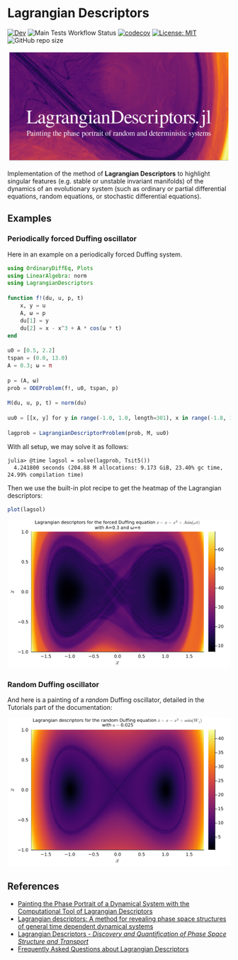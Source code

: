 # Lagrangian Descriptors

[![Dev](https://img.shields.io/badge/docs-dev-blue.svg)](https://juliadynamics.github.io/LagrangianDescriptors.jl/dev/) ![Main Tests Workflow Status](https://github.com/JuliaDynamics/LagrangianDescriptors.jl/workflows/CI/badge.svg) [![codecov](https://codecov.io/gh/JuliaDynamics/LagrangianDescriptors.jl/branch/main/graph/badge.svg)](https://codecov.io/gh/JuliaDynamics/LagrangianDescriptors.jl) [![License: MIT](https://img.shields.io/badge/License-MIT-yellow.svg)](https://opensource.org/licenses/MIT) ![GitHub repo size](https://img.shields.io/github/repo-size/JuliaDynamics/LagrangianDescriptors.jl)

![Social preview](docs/src/img/LagrangianDescriptors_socialpreview.png)

Implementation of the method of **Lagrangian Descriptors** to highlight singular features (e.g. stable or unstable invariant manifolds) of the dynamics of an evolutionary system (such as ordinary or partial differential equations, random equations, or stochastic differential equations).

## Examples

### Periodically forced Duffing oscillator

Here in an example on a periodically forced Duffing system.

```julia
using OrdinaryDiffEq, Plots
using LinearAlgebra: norm
using LagrangianDescriptors

function f!(du, u, p, t)
    x, y = u
    A, ω = p
    du[1] = y
    du[2] = x - x^3 + A * cos(ω * t)
end

u0 = [0.5, 2.2]
tspan = (0.0, 13.0)
A = 0.3; ω = π

p = (A, ω)
prob = ODEProblem(f!, u0, tspan, p)

M(du, u, p, t) = norm(du)

uu0 = [[x, y] for y in range(-1.0, 1.0, length=301), x in range(-1.8, 1.8, length=301)]

lagprob = LagrangianDescriptorProblem(prob, M, uu0)
```

With all setup, we may solve it as follows:

```
julia> @time lagsol = solve(lagprob, Tsit5())
  4.241800 seconds (204.88 M allocations: 9.173 GiB, 23.40% gc time, 24.99% compilation time)
```

Then we use the built-in plot recipe to get the heatmap of the Lagrangian descriptors:

```julia
plot(lagsol)
```

![Duffing Lagrangian descriptor](docs/src/img/duffing.png)

### Random Duffing oscillator

And here is a painting of a *random* Duffing oscillator, detailed in the Tutorials part of the documentation:

![Random Duffing Lagrangian descriptor](docs/src/img/duffing_random.png)

## References

* [Painting the Phase Portrait of a Dynamical System with the Computational Tool of Lagrangian Descriptors](https://www.ams.org/journals/notices/202206/noti2489/noti2489.html?adat=June/July%202022&trk=2489&galt=none&cat=feature&pdfissue=202206&pdffile=rnoti-p936.pdf)
* [Lagrangian descriptors: A method for revealing phase space structures of general time dependent dynamical systems](https://www.sciencedirect.com/science/article/abs/pii/S1007570413002037)
* [Lagrangian Descriptors - *Discovery and Quantification of Phase Space Structure and Transport*](https://champsproject.github.io/lagrangian_descriptors/docs/authors.html)
* [Frequently Asked Questions about Lagrangian Descriptors](https://acp.copernicus.org/preprints/acp-2016-633/acp-2016-633-SC2-supplement.pdf)

